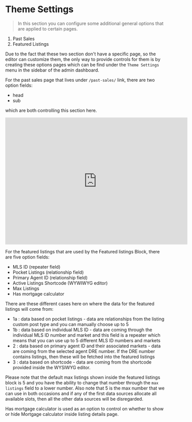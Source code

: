 # Theme Settings

> In this section you can configure some additional general options that are applied to certain pages. 

1. Past Sales
1. Featured Listings

Due to the fact that these two section don't have a specific page, so the editor can customize them, the only way to provide controls for them is by creating these options pages which can be find under the `Theme Settings` menu in the sidebar of the admin dashboard.

For the past sales page that lives under `/past-sales/` link, there are two option fields:
 
* head 
* sub 

which are both controlling this section here.

<iframe src="https://share.getcloudapp.com/yAuLAgLd?embed=true" width="575" height="400" style="border:none" frameborder="0" allowtransparency="true" allowfullscreen="true">              </iframe>


For the featured listings that are used by the Featured listings Block, there are five option fields:

* MLS ID (repeater field)
* Pocket Listings (relationship field)
* Primary Agent ID (relationship field)
* Active Listings Shortcode (WYWIWYG editor)
* Max Listings
* Has mortgage calculator

There are these different cases here on where the data for the featured listings will come from:

* 1a : data based on pocket listings -  data are relationships from the listing custom post type and you can manually choose up to 5 
* 1b : data based on individual MLS ID - data are coming through the individual MLS ID number and market and this field is a repeater which means that you can use up to 5 different MLS ID numbers and markets
* 2 : data based on primary agent ID and their associated markets - data are coming from the selected agent DRE number. If the DRE number contains listings, then these will be fetched into the featured listings 
* 3 : data based on shortcode - data are coming from the shortcode provided inside the WYSIWYG editor.


Please note that the default max listings shown inside the featured listings block is 5 and you have the ability to change that number through the `max listings` field to a lower number. Also note that 5 is the max number that we can use in both occasions and if any of the first data sources allocate all available slots, then all the other data sources will be disregarded.
 
 Has mortgage calculator is used as an option to control on whether to show or hide Mortgage calculator inside listing details page.